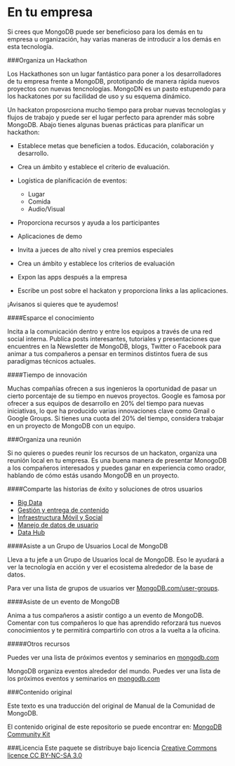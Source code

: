 En tu empresa
================================

Si crees que MongoDB puede ser beneficioso para los demás en tu empresa u organización, hay varias maneras de introducir a los demás en esta tecnología.

###Organiza un Hackathon

Los Hackathones son un lugar fantástico para poner a los desarrolladores de tu empresa frente a MongoDB, prototipando de manera rápida nuevos proyectos con nuevas tencnologías. MongoDN es un pasto estupendo para los hackatones por su facilidad de uso y su esquema dinámico.

Un hackaton proposrciona mucho tiempo para probar nuevas tecnologías y flujos de trabajo y puede ser el lugar perfecto para aprender más sobre MongoDB. Abajo tienes algunas buenas prácticas para planificar un hackathon:

* Establece metas que beneficien a todos. Educación, colaboración y desarrollo.
* Crea un ámbito y establece el criterio de evaluación.
* Logística de planificación de eventos:
    * Lugar
    * Comida
    * Audio/Visual
* Proporciona recursos y ayuda a los participantes
* Aplicaciones de demo
* Invita a jueces de alto nivel y crea premios especiales
* Crea un ámbito y establece los criterios de evaluación
* Expon las apps después a la empresa

* Escribe un post sobre el hackaton y proporciona links a las aplicaciones.

¡Avisanos si quieres que te ayudemos!



####Esparce el conocimiento

Incita a la comunicación dentro y entre los equipos a través de una red social interna. Publíca posts interesantes, tutoriales y presentaciones que encuentres en la Newsletter de MongoDB, blogs, Twitter o Facebook para animar a tus compañeros a pensar en terminos distintos fuera de sus paradígmas técnicos actuales.


####Tiempo de innovación

Muchas compañías ofrecen a sus ingenieros la oportunidad de pasar un cierto porcentaje de su tiempo en nuevos proyectos. Google es famosa por ofrecer a sus equipos de desarrollo en 20% del tiempo para nuevas iniciativas, lo que ha producido varias innovaciones clave como Gmail o Google Groups. Si tienes una cuota del 20% del tiempo, considera trabajar en un proyecto de MongoDB con un equipo.


###Organiza una reunión

Si no quieres o puedes reunir los recursos de un hackaton, organiza una reunión local en tu empresa. Es una buena manera de presentar MonogoDB a los compañeros interesados y puedes ganar en experiencia como orador, hablando de cómo estás usando MongoDB en un proyecto.

####Comparte las historias de éxito y soluciones de otros usuarios

* [Big Data](http://www.mongodb.com/solutions/big-data)
* [Gestión y entrega de contenido](http://www.mongodb.com/solutions/content-management-and-delivery)
* [Infraestructura Móvil y Social](http://www.mongodb.com/solutions/mobile-and-social-infrastructure)
* [Manejo de datos de usuario](http://www.mongodb.com/solutions/user-data-management)
* [Data Hub](http://www.mongodb.com/solutions/data-hub)

####Asiste a un Grupo de Usuarios Local de MongoDB

Lleva a tu jefe a un Grupo de Usuarios local de MongoDB. Eso le ayudará a ver la tecnología en acción y ver el ecosistema alrededor de la base de datos.

Para ver una lista de grupos de usuarios ver [MongoDB.com/user-groups](http://www.mongodb.com/user-groups).

####Asiste de un evento de MongoDB

Anima a tus compañeros a asistir contigo a un evento de MongoDB. Comentar con tus compañeros lo que has aprendido reforzará tus nuevos conocimientos y te permitirá compartirlo con otros a la vuelta a la oficina.

#####Otros recursos

Puedes ver una lista de próximos eventos y seminarios en [mongodb.com](http://www.mongodb.com/events)

MongoDB organiza eventos alrededor del mundo. Puedes ver una lista de los próximos eventos y seminarios en [mongodb.com](http://www.mongodb.com/events)

###Contenido original

Este texto es una traducción del original de Manual de la Comunidad de MongoDB.

El contenido original de este repositorio se puede encontrar en:
[MongoDB Community Kit](https://github.com/FrancescaK/MongoDB_Community_Kit)

###Licencia
Este paquete se distribuye bajo licencia [Creative Commons licence CC BY-NC-SA 3.0](http://creativecommons.org/licenses/by-nc-sa/3.0/)
